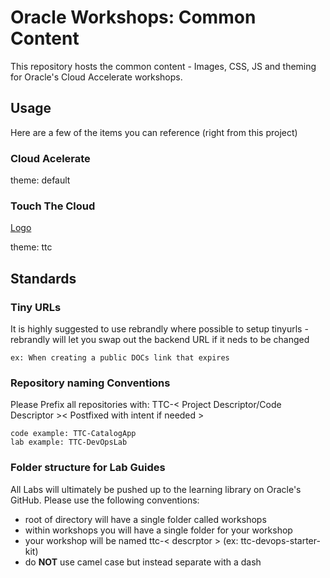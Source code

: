 # Oracle Workshops: Common Content 
This repository hosts the common content - Images, CSS, JS and theming for Oracle's Cloud Accelerate workshops.

## Usage
Here are a few of the items you can reference (right from this project)

### Cloud Acelerate
theme: default

### Touch The Cloud
[Logo](https://oracle.github.io/workshops/common-content/images/touch-the-cloud/ttc-logo.png)

theme: ttc


## Standards
### Tiny URLs
It is highly suggested to use rebrandly where possible to setup tinyurls - rebrandly will let you swap out the backend URL if it neds to be changed 


```
ex: When creating a public DOCs link that expires
```

### Repository naming Conventions
Please Prefix all repositories with: TTC-< Project Descriptor/Code Descriptor >< Postfixed with intent if needed >

```
code example: TTC-CatalogApp
lab example: TTC-DevOpsLab
```

### Folder structure for Lab Guides
All Labs will ultimately be pushed up to the learning library on Oracle's GitHub. Please use the following conventions:
* root of directory will have a single folder called workshops
* within workshops you will have a single folder for your workshop
* your workshop will be named ttc-< descrptor > (ex: ttc-devops-starter-kit)
 * do **NOT** use camel case but instead separate with a dash


